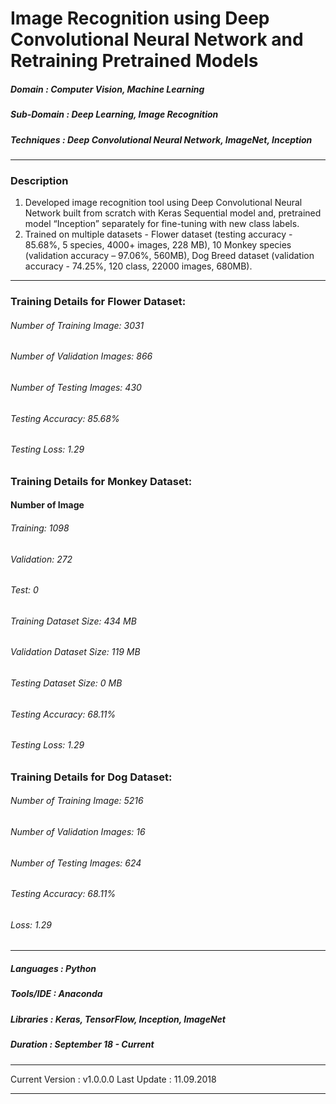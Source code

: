 # Image Recognition using Deep Convolutional Neural Network and Retraining Pretrained Models 	                                           
[comment]: # (*************************************************************************************************************************************)
##### Domain             : Computer Vision, Machine Learning
##### Sub-Domain         : Deep Learning, Image Recognition
##### Techniques         : Deep Convolutional Neural Network, ImageNet, Inception
*************************************************************************************************************************************
### Description
1. Developed image recognition tool using Deep Convolutional Neural Network built from scratch with Keras Sequential model and, pretrained model “Inception” separately for fine-tuning with new class labels.
2. Trained on multiple datasets - Flower dataset (testing accuracy - 85.68%, 5 species, 4000+ images, 228 MB), 10 Monkey species (validation accuracy – 97.06%, 560MB), Dog Breed dataset (validation accuracy - 74.25%, 120 class, 22000 images, 680MB).
*************************************************************************************************************************************
### Training Details for Flower Dataset:
###### Number of Training Image: 3031 
###### Number of Validation Images: 866
###### Number of Testing Images: 430
<!---
###### Number of Epochs: 8
###### Training Time (Approx.): 2 Hours
###### Training Accuracy: 
###### Training Loss: 
###### Validation Accuracy: 82%
###### Validation Loss: 
-->
###### Testing Accuracy: 85.68%
###### Testing Loss: 1.29

### Training Details for Monkey Dataset:
#### Number of Image
###### Training: 1098 
###### Validation: 272
###### Test: 0

###### Training Dataset Size: 434 MB 

###### Validation Dataset Size: 119 MB 

###### Testing Dataset Size: 0 MB 
<!---
###### Number of Epochs: 8
###### Training Time (Approx.): 2 Hours
###### Training Accuracy: 
###### Training Loss: 
###### Validation Accuracy: 81%
###### Validation Loss: 
-->
###### Testing Accuracy: 68.11%
###### Testing Loss: 1.29

### Training Details for Dog Dataset:
###### Number of Training Image: 5216 
###### Number of Validation Images: 16
###### Number of Testing Images: 624
<!---
###### Number of Epochs: 8
###### Training Time (Approx.): 2 Hours
###### Training Accuracy: 
###### Training Loss: 
###### Validation Accuracy: 81%
###### Validation Loss: 
-->
###### Testing Accuracy: 68.11%
###### Loss: 1.29

*************************************************************************************************************************************
##### Languages   : Python
##### Tools/IDE   : Anaconda
##### Libraries   : Keras, TensorFlow, Inception, ImageNet

##### Duration   : September 18 - Current
*************************************************************************************************************************************
Current Version  : v1.0.0.0
Last Update      : 11.09.2018
*************************************************************************************************************************************
